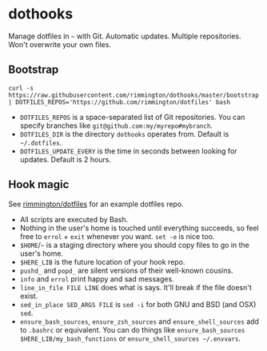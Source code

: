 dothooks
========

Manage dotfiles in `~` with Git. Automatic updates. Multiple repositories. Won't overwrite your own files.

Bootstrap
---------

```
curl -s https://raw.githubusercontent.com/rimmington/dothooks/master/bootstrap | DOTFILES_REPOS='https://github.com/rimmington/dotfiles' bash
```

* `DOTFILES_REPOS` is a space-separated list of Git repositories. You can specify branches like `git@github.com:my/myrepo#mybranch`.
* `DOTFILES_DIR` is the directory `dothooks` operates from. Default is `~/.dotfiles`.
* `DOTFILES_UPDATE_EVERY` is the time in seconds between looking for updates. Default is 2 hours.

Hook magic
----------

See [rimmington/dotfiles](https://github.com/rimmington/dotfiles) for an example dotfiles repo.

* All scripts are executed by Bash.
* Nothing in the user's home is touched until everything succeeds, so feel free to `errol` + `exit` whenever you want. `set -e` is nice too.
* `$HOME`/`~` is a staging directory where you should copy files to go in the user's home.
* `$HERE_LIB` is the future location of your hook repo.
* `pushd_` and `popd_` are silent versions of their well-known cousins.
* `info` and `errol` print happy and sad messages.
* `line_in_file FILE LINE` does what is says. It'll break if the file doesn't exist.
* `sed_in_place SED_ARGS FILE` is `sed -i` for both GNU and BSD (and OSX) `sed`.
* `ensure_bash_sources`, `ensure_zsh_sources` and `ensure_shell_sources` add to `.bashrc` or equivalent. You can do things like `ensure_bash_sources $HERE_LIB/my_bash_functions` or `ensure_shell_sources ~/.envvars`.
